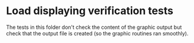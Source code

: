 # Load displaying verification tests

The tests in this folder don't check the content of the graphic output but check that the output file is created (so the graphic routines ran smoothly).
